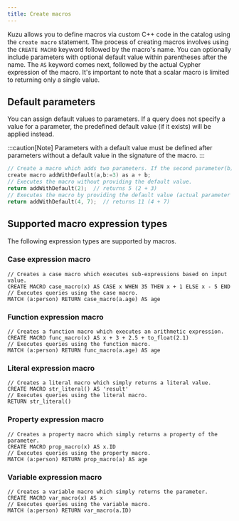 ```yaml
---
title: Create macros
---
```


Kuzu allows you to define macros via custom C++ code in the catalog using the `create macro` statement.
The process of creating macros involves using the `CREATE MACRO` keyword followed by the macro's name.
You can optionally include parameters with optional default value within parentheses after the name.
The `AS` keyword comes next, followed by the actual Cypher expression of the macro. It's important to
note that a scalar macro is limited to returning only a single value.

## Default parameters

You can assign default values to parameters. If a query does not specify a value for a parameter,
the predefined default value (if it exists) will be applied instead.

:::caution[Note]
Parameters with a default value must be defined after parameters without a default value in the signature of the macro.
:::

```cpp
// Create a macro which adds two parameters. If the second parameter(b) is not provided, the default value (3) will be used instead.
create macro addWithDefault(a,b:=3) as a + b;
// Executes the macro without providing the default value.
return addWithDefault(2);  // returns 5 (2 + 3)
// Executes the macro by providing the default value (actual parameter value will be used).
return addWithDefault(4, 7);  // returns 11 (4 + 7)
```

## Supported macro expression types

The following expression types are supported by macros.

### Case expression macro

```cypher
// Creates a case macro which executes sub-expressions based on input value.
CREATE MACRO case_macro(x) AS CASE x WHEN 35 THEN x + 1 ELSE x - 5 END
// Executes queries using the case macro.
MATCH (a:person) RETURN case_macro(a.age) AS age
```

### Function expression macro

```cypher
// Creates a function macro which executes an arithmetic expression.
CREATE MACRO func_macro(x) AS x + 3 + 2.5 + to_float(2.1)
// Executes queries using the function macro.
MATCH (a:person) RETURN func_macro(a.age) AS age
```

### Literal expression macro

```cypher
// Creates a literal macro which simply returns a literal value.
CREATE MACRO str_literal() AS 'result'
// Executes queries using the literal macro.
RETURN str_literal()
```

### Property expression macro

```cypher
// Creates a property macro which simply returns a property of the parameter.
CREATE MACRO prop_macro(x) AS x.ID
// Executes queries using the property macro.
MATCH (a:person) RETURN prop_macro(a) AS age
```

### Variable expression macro

```cypher
// Creates a variable macro which simply returns the parameter.
CREATE MACRO var_macro(x) AS x
// Executes queries using the variable macro.
MATCH (a:person) RETURN var_macro(a.ID)
```
